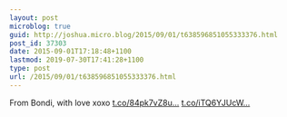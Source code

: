 ```yaml
---
layout: post
microblog: true
guid: http://joshua.micro.blog/2015/09/01/t638596851055333376.html
post_id: 37303
date: 2015-09-01T17:18:48+1100
lastmod: 2019-07-30T17:41:28+1100
type: post
url: /2015/09/01/t638596851055333376.html
---
```

From Bondi, with love xoxo [t.co/84pk7vZ8u...](http://t.co/84pk7vZ8uX) [t.co/iTQ6YJUcW...](http://t.co/iTQ6YJUcWz)
